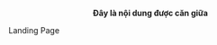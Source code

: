 <div align="center" style="font-size:40px, line-height:48px;font-weight:bold">
  <p>Đây là nội dung được căn giữa</p>
</div>

<div style="font-size:24px, line-height:32px,font-weight:bold">
  <p>Landing Page</p>
</div>
